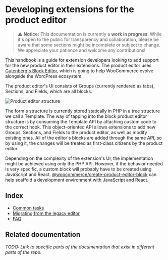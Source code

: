 # Developing extensions for the product editor

> ⚠️ **Notice:** This documentation is currently a **work in progress**. While it's open to the public for transparency and collaboration, please be aware that some sections might be incomplete or subject to change. We appreciate your patience and welcome any contributions!

This handbook is a guide for extension developers looking to add support for the new product editor in their extensions. The product editor uses [Gutenberg's Block Editor](https://github.com/WordPress/gutenberg/tree/trunk/packages/block-editor), which is going to help WooCommerce evolve alongside the WordPress ecosystem.

The product editor's UI consists of Groups (currently rendered as tabs), Sections, and Fields, which are all blocks.

![Product editor structure](https://woocommerce.files.wordpress.com/2023/09/block-product-editor-structure.png)

The form's structure is currently stored statically in PHP in a tree structure we call a Template. The way of tapping into the block product editor structure is by consuming the Template API by attaching custom code to the correct hook. This object-oriented API allows extensions to add new Groups, Sections, and Fields to the product editor, as well as modify existing ones. All of the editor's blocks are added through the same API, so by using it, the changes will be treated as first-class citizens by the product editor.

Depending on the complexity of the extension's UI, the implementation might be achieved using only the PHP API. However, if the behavior needed is very specific, a custom block will probably have to be created using JavaScript and React. [@woocommerce/create-product-editor-block](../../packages/js/create-product-editor-block/README.md) can help scaffold a development environment with JavaScript and React.


## Index

- [Common tasks](common-tasks.md)
- [Migrating from the legacy editor](migrating-from-the-legacy-editor.md)
- [FAQ](faq.md)

## Related documentation

_TODO: Link to specific parts of the documentation that exist in different parts of the repo._
